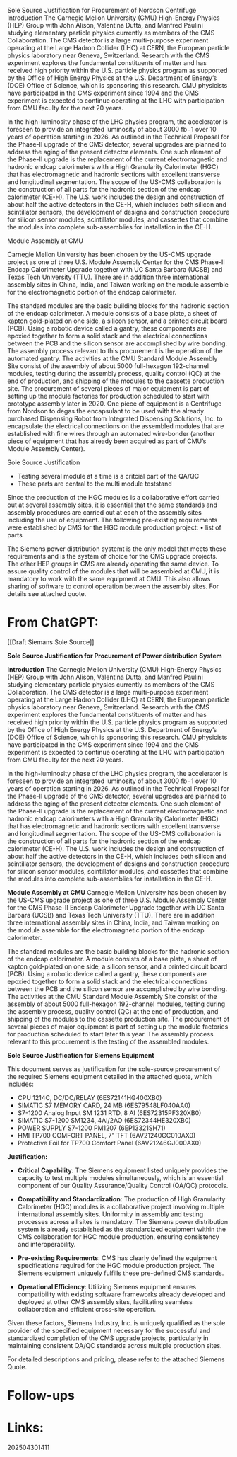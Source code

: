 Sole Source Justification for Procurement of Nordson Centrifuge
Introduction
The Carnegie Mellon University (CMU) High-Energy Physics (HEP) Group with John Alison, Valentina Dutta, and Manfred Paulini studying elementary particle physics currently as members of the CMS Collaboration. The CMS detector is a large multi-purpose experiment operating at the Large Hadron Collider (LHC) at CERN, the European particle physics laboratory near Geneva, Switzerland. Research with the CMS experiment explores the fundamental constituents of matter and has received high priority within the U.S. particle physics program as supported by the Office of High Energy Physics at the U.S. Department of Energy’s (DOE) Office of Science, which is sponsoring this research. CMU physicists have participated in the CMS experiment since 1994 and the CMS experiment is expected to continue operating at the LHC with participation from CMU faculty for the next 20 years. 

In the high-luminosity phase of the LHC physics program, the accelerator is foreseen to provide an integrated luminosity of about 3000 fb−1 over 10 years of operation starting in 2026. As outlined in the Technical Proposal for the Phase-II upgrade of the CMS detector, several upgrades are planned to address the aging of the present detector elements. One such element of the Phase-II upgrade is the replacement of the current electromagnetic and hadronic endcap calorimeters with a High Granularity Calorimeter (HGC) that has electromagnetic and hadronic sections with excellent transverse and longitudinal segmentation. The scope of the US-CMS collaboration is the construction of all parts for the hadronic section of the endcap calorimeter (CE-H). The U.S. work includes the design and construction of about half the active detectors in the CE-H, which includes both silicon and scintillator sensors, the development of designs and construction procedure for silicon sensor modules, scintillator modules, and cassettes that combine the modules into complete sub-assemblies for installation in the CE-H.

Module Assembly at CMU

Carnegie Mellon University has been chosen by the US-CMS upgrade project as one of
three U.S. Module Assembly Center for the CMS Phase-II Endcap Calorimeter Upgrade
together with UC Santa Barbara (UCSB) and Texas Tech University (TTU). There are
in addition three international assembly sites in China, India, and Taiwan working on the
module assemble for the electromagnetic portion of the endcap calorimeter. 

The standard modules are the basic building blocks for the hadronic section of the endcap
calorimeter. A module consists of a base plate, a sheet of kapton gold-plated on one side, a silicon sensor, and a printed circuit board (PCB). Using a robotic device called a gantry, these
components are epoxied together to form a solid stack and the electrical connections between
the PCB and the silicon sensor are accomplished by wire bonding. The assembly process
relevant to this procurement is the operation of the automated gantry. The activities at the
CMU Standard Module Assembly Site consist of the assembly of about 5000 full-hexagon
192-channel modules, testing during the assembly process, quality control (QC) at the end of production, and shipping of the modules to the cassette production site. The procurement of several pieces of major equipment is part of setting up the module factories for production scheduled to start with prototype assembly later in 2020. One piece of equipment is a Centrifuge from Nordson to degas the encapsulant to be used with the already purchased Dispensing Robot from Integrated Dispensing Solutions, Inc. to encapsulate the electrical connections on the assembled modules that are established with fine wires through an automated wire-bonder (another piece of equipment that has already been acquired as part of CMU’s Module Assembly Center).


Sole Source Justification
- Testing several module at a time is a critcial part of the QA/QC
- These parts are central to the multi module teststand

Since the production of the HGC modules is a collaborative effort carried out at several
assembly sites, it is essential that the same standards and assembly procedures are carried
out at each of the assembly sites including the use of equipment. The following pre-existing
requirements were established by CMS for the HGC module production project:
• list of parts 


The Siemens power distribution systemt is the only model that meets these requirements and
is the system of choice for the CMS upgrade projects. 
The other HEP groups in CMS are already operating the same device. To assure quality control of the modules that will be assembled at CMU, it is mandatory to work with the same equipment at CMU. This also allows sharing of software to control operation between the assembly sites.
For details see attached quote.

# From ChatGPT:

[[Draft Siemans Sole Source]]


**Sole Source Justification for Procurement of Power distribution System**

**Introduction**
The Carnegie Mellon University (CMU) High-Energy Physics (HEP) Group with John Alison, Valentina Dutta, and Manfred Paulini studying elementary particle physics currently as members of the CMS Collaboration. The CMS detector is a large multi-purpose experiment operating at the Large Hadron Collider (LHC) at CERN, the European particle physics laboratory near Geneva, Switzerland. Research with the CMS experiment explores the fundamental constituents of matter and has received high priority within the U.S. particle physics program as supported by the Office of High Energy Physics at the U.S. Department of Energy’s (DOE) Office of Science, which is sponsoring this research. CMU physicists have participated in the CMS experiment since 1994 and the CMS experiment is expected to continue operating at the LHC with participation from CMU faculty for the next 20 years. 

In the high-luminosity phase of the LHC physics program, the accelerator is foreseen to provide an integrated luminosity of about 3000 fb−1 over 10 years of operation starting in 2026. As outlined in the Technical Proposal for the Phase-II upgrade of the CMS detector, several upgrades are planned to address the aging of the present detector elements. One such element of the Phase-II upgrade is the replacement of the current electromagnetic and hadronic endcap calorimeters with a High Granularity Calorimeter (HGC) that has electromagnetic and hadronic sections with excellent transverse and longitudinal segmentation. The scope of the US-CMS collaboration is the construction of all parts for the hadronic section of the endcap calorimeter (CE-H). The U.S. work includes the design and construction of about half the active detectors in the CE-H, which includes both silicon and scintillator sensors, the development of designs and construction procedure for silicon sensor modules, scintillator modules, and cassettes that combine the modules into complete sub-assemblies for installation in the CE-H.

**Module Assembly at CMU**
Carnegie Mellon University has been chosen by the US-CMS upgrade project as one of
three U.S. Module Assembly Center for the CMS Phase-II Endcap Calorimeter Upgrade
together with UC Santa Barbara (UCSB) and Texas Tech University (TTU). There are
in addition three international assembly sites in China, India, and Taiwan working on the
module assemble for the electromagnetic portion of the endcap calorimeter. 

The standard modules are the basic building blocks for the hadronic section of the endcap
calorimeter. A module consists of a base plate, a sheet of kapton gold-plated on one side, a silicon sensor, and a printed circuit board (PCB). Using a robotic device called a gantry, these
components are epoxied together to form a solid stack and the electrical connections between
the PCB and the silicon sensor are accomplished by wire bonding.  The activities at the
CMU Standard Module Assembly Site consist of the assembly of about 5000 full-hexagon
192-channel modules, testing during the assembly process, quality control (QC) at the end of production, and shipping of the modules to the cassette production site. The procurement of several pieces of major equipment is part of setting up the module factories for production scheduled to start later this year. The assembly process relevant to this procurement is the testing of the assembled modules.

**Sole Source Justification for Siemens Equipment**

This document serves as justification for the sole-source procurement of the required Siemens equipment detailed in the attached quote, which includes:

- CPU 1214C, DC/DC/RELAY (6ES72141HG400XB0)
- SIMATIC S7 MEMORY CARD, 24 MB (6ES79548LF040AA0)
- S7-1200 Analog Input SM 1231 RTD, 8 AI (6ES72315PF320XB0)
- SIMATIC S7-1200 SM1234, 4AI/2AO (6ES72344HE320XB0)
- POWER SUPPLY S7-1200 PM1207 (6EP13321SH71)
- HMI TP700 COMFORT PANEL, 7" TFT (6AV21240GC010AX0)
- Protective Foil for TP700 Comfort Panel (6AV21246GJ000AX0)

**Justification:**

- **Critical Capability**: The Siemens equipment listed uniquely provides the capacity to test multiple modules simultaneously, which is an essential component of our Quality Assurance/Quality Control (QA/QC) protocols.

- **Compatibility and Standardization**: The production of High Granularity Calorimeter (HGC) modules is a collaborative project involving multiple international assembly sites. Uniformity in assembly and testing processes across all sites is mandatory. The Siemens power distribution system is already established as the standardized equipment within the CMS collaboration for HGC module production, ensuring consistency and interoperability.

- **Pre-existing Requirements**: CMS has clearly defined the equipment specifications required for the HGC module production project. The Siemens equipment uniquely fulfills these pre-defined CMS standards.

- **Operational Efficiency**: Utilizing Siemens equipment ensures compatibility with existing software frameworks already developed and deployed at other CMS assembly sites, facilitating seamless collaboration and efficient cross-site operation.

Given these factors, Siemens Industry, Inc. is uniquely qualified as the sole provider of the specified equipment necessary for the successful and standardized completion of the CMS upgrade projects, particularly in maintaining consistent QA/QC standards across multiple production sites.

For detailed descriptions and pricing, please refer to the attached Siemens Quote.


# Follow-ups


# Links: 



202504301411
